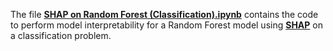 The file [**SHAP on Random Forest (Classification).ipynb**](https://github.com/mohitr7/model-interpretability-for-machine-learning-models/blob/master/shap/classification/SHAP%20on%20Random%20Forest%20(Classification).ipynb) contains the code to perform model interpretability for a Random Forest model using [**SHAP**](https://github.com/slundberg/shap) on a classification problem.
